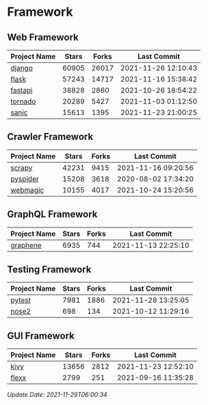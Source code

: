# Framework

## Web Framework
| Project Name | Stars | Forks | Last Commit |
| ------------ | ----- | ----- | ----------- |
| [django](https://github.com/django/django) | 60905 | 26017 | 2021-11-26 12:10:43 |
| [flask](https://github.com/pallets/flask) | 57243 | 14717 | 2021-11-16 15:38:42 |
| [fastapi](https://github.com/tiangolo/fastapi) | 38828 | 2860 | 2021-10-26 18:54:22 |
| [tornado](https://github.com/tornadoweb/tornado) | 20289 | 5427 | 2021-11-03 01:12:50 |
| [sanic](https://github.com/sanic-org/sanic) | 15613 | 1395 | 2021-11-23 21:00:25 |

## Crawler Framework
| Project Name | Stars | Forks | Last Commit |
| ------------ | ----- | ----- | ----------- |
| [scrapy](https://github.com/scrapy/scrapy) | 42231 | 9415 | 2021-11-16 09:20:56 |
| [pyspider](https://github.com/binux/pyspider) | 15208 | 3618 | 2020-08-02 17:34:20 |
| [webmagic](https://github.com/code4craft/webmagic) | 10155 | 4017 | 2021-10-24 15:20:56 |

## GraphQL Framework
| Project Name | Stars | Forks | Last Commit |
| ------------ | ----- | ----- | ----------- |
| [graphene](https://github.com/graphql-python/graphene) | 6935 | 744 | 2021-11-13 22:25:10 |

## Testing Framework
| Project Name | Stars | Forks | Last Commit |
| ------------ | ----- | ----- | ----------- |
| [pytest](https://github.com/pytest-dev/pytest) | 7981 | 1886 | 2021-11-28 13:25:05 |
| [nose2](https://github.com/nose-devs/nose2) | 698 | 134 | 2021-10-12 11:29:16 |

## GUI Framework
| Project Name | Stars | Forks | Last Commit |
| ------------ | ----- | ----- | ----------- |
| [kivy](https://github.com/kivy/kivy) | 13656 | 2812 | 2021-11-23 12:52:10 |
| [flexx](https://github.com/flexxui/flexx) | 2799 | 251 | 2021-09-16 11:35:28 |

*Update Date: 2021-11-29T06:00:34*